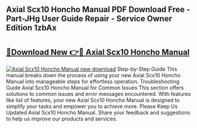 ## Axial Scx10 Honcho Manual PDF Download Free - Part-JHg User Guide Repair - Service Owner Edition 1zbAx

# <h2><a href="http://bc30361.oget.top/?id=Axial+Scx10+Honcho+Manual">🔗Download New 👉🔴 Axial Scx10 Honcho Manual</a></h2>

[![Axial Scx10 Honcho Manual new download](https://i.imgur.com/5g1atiW.png)](http://bc30361.oget.top/?id=Axial+Scx10+Honcho+Manual)
Step-by-Step Guide This manual breaks down the process of using your new Axial Scx10 Honcho Manual into manageable steps for effortless operation. Troubleshooting Guide Axial Scx10 Honcho Manual for Common Issues This section offers solutions to common issues and error messages encountered. With features like list of features, your new Axial Scx10 Honcho Manual is designed to simplify your tasks and empower you to achieve more. Please Keep Us Updated Axial Scx10 Honcho Manual. Share your feedback and suggestions to help us improve our products and services.
